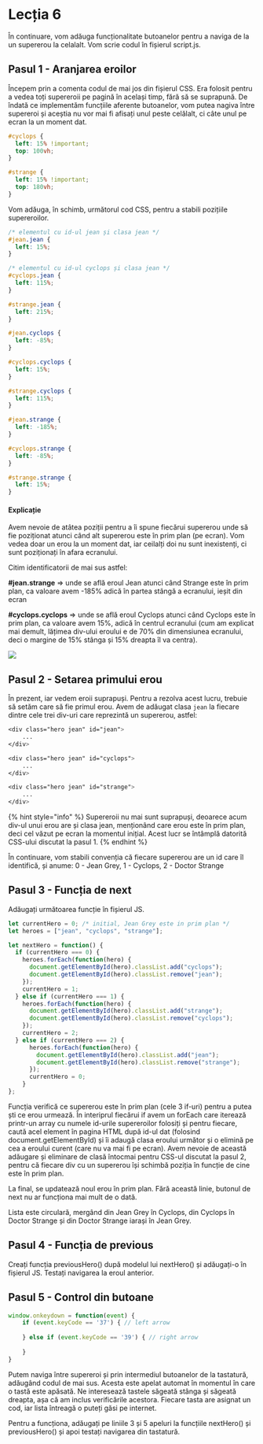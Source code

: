# Lecția 6

În continuare, vom adăuga funcționalitate butoanelor pentru a naviga de la un supererou la celalalt. Vom scrie codul în fișierul script.js.

## Pasul 1 - Aranjarea eroilor

Începem prin a comenta codul de mai jos din fișierul CSS. Era folosit pentru a vedea toți supereroii pe pagină în același timp, fără să se suprapună. De îndată ce implementăm funcțiile aferente butoanelor, vom putea nagiva între supereroi și aceștia nu vor mai fi afisați unul peste celălalt, ci câte unul pe ecran la un moment dat.

```css
#cyclops {
  left: 15% !important;
  top: 100vh;
}

#strange {
  left: 15% !important;
  top: 180vh;
}
```

Vom adăuga, în schimb, următorul cod CSS, pentru a stabili pozițiile supereroilor.

```css
/* elementul cu id-ul jean și clasa jean */
#jean.jean {
  left: 15%;
}

/* elementul cu id-ul cyclops și clasa jean */
#cyclops.jean {
  left: 115%;
}

#strange.jean {
  left: 215%;
}

#jean.cyclops {
  left: -85%;
}

#cyclops.cyclops {
  left: 15%;
}

#strange.cyclops {
  left: 115%;
}

#jean.strange {
  left: -185%;
}

#cyclops.strange {
  left: -85%;
}

#strange.strange {
  left: 15%;
}
```

#### Explicație

Avem nevoie de atâtea poziții pentru a îi spune fiecărui supererou unde să fie poziționat atunci când alt supererou este în prim plan \(pe ecran\). Vom vedea doar un erou la un moment dat, iar ceilalți doi nu sunt inexistenți, ci sunt poziționați în afara ecranului.

Citim identificatorii de mai sus astfel:

**\#jean.strange** =&gt; unde se află eroul Jean atunci când Strange este în prim plan, ca valoare avem -185% adică în partea stângă a ecranului, ieșit din ecran

**\#cyclops.cyclops** =&gt; unde se află eroul Cyclops atunci când Cyclops este în prim plan, ca valoare avem 15%, adică în centrul ecranului \(cum am explicat mai demult, lățimea div-ului eroului e de 70% din dimensiunea ecranului, deci o margine de 15% stânga și 15% dreapta îl va centra\).

![](../.gitbook/assets/frame-1-2.png)

## Pasul 2 - Setarea primului erou

În prezent, iar vedem eroii suprapuși. Pentru a rezolva acest lucru, trebuie să setăm care să fie primul erou. Avem de adăugat clasa `jean` la fiecare dintre cele trei div-uri care reprezintă un supererou, astfel:

```css
<div class="hero jean" id="jean">
    ...
</div>

<div class="hero jean" id="cyclops">
    ...
</div>

<div class="hero jean" id="strange">
    ...
</div>
```

{% hint style="info" %}
Supereroii nu mai sunt suprapuși, deoarece acum div-ul unui erou are și clasa jean, menționând care erou este în prim plan, deci cel văzut pe ecran la momentul inițial. Acest lucr se întâmplă datorită CSS-ului discutat la pasul 1.
{% endhint %}

În continuare, vom stabili convenția că fiecare supererou are un id care îl identifică, și anume: 0 - Jean Grey, 1 - Cyclops, 2 - Doctor Strange

## Pasul 3 - Funcția de next

Adăugați următoarea funcție în fișierul JS.

```javascript
let currentHero = 0; /* initial, Jean Grey este in prim plan */
let heroes = ["jean", "cyclops", "strange"];

let nextHero = function() {
  if (currentHero === 0) {
    heroes.forEach(function(hero) {
      document.getElementById(hero).classList.add("cyclops");
      document.getElementById(hero).classList.remove("jean");
    });
    currentHero = 1;
  } else if (currentHero === 1) {
    heroes.forEach(function(hero) {
      document.getElementById(hero).classList.add("strange");
      document.getElementById(hero).classList.remove("cyclops");
    });
    currentHero = 2;
  } else if (currentHero === 2) {
      heroes.forEach(function(hero) {
        document.getElementById(hero).classList.add("jean");
        document.getElementById(hero).classList.remove("strange");
      });
      currentHero = 0;
    }
};
```

Funcția verifică ce supererou este în prim plan \(cele 3 if-uri\) pentru a putea ști ce erou urmează. În interiprul fiecărui if avem un forEach care iterează printr-un array cu numele id-urile supereroilor folosiți și pentru fiecare, caută acel element în pagina HTML după id-ul dat \(folosind document.getElementById\) și îi adaugă clasa eroului următor și o elimină pe cea a eroului curent \(care nu va mai fi pe ecran\). Avem nevoie de această adăugare și eliminare de clasă întocmai pentru CSS-ul discutat la pasul 2, pentru că fiecare div cu un supererou își schimbă poziția în funcție de cine este în prim plan.

La final, se updatează noul erou în prim plan. Fără această linie, butonul de next nu ar funcționa mai mult de o dată.

Lista este circulară, mergând din Jean Grey în Cyclops, din Cyclops în Doctor Strange și din Doctor Strange iarași în Jean Grey.

## Pasul 4 - Funcția de previous

Creați funcția previousHero\(\) după modelul lui nextHero\(\) și adăugați-o în fișierul JS. Testați navigarea la eroul anterior.

## Pasul 5 - Control din butoane

```javascript
window.onkeydown = function(event) {
    if (event.keyCode == '37') { // left arrow
       
    } else if (event.keyCode == '39') { // right arrow
       
    }
}
```

Putem naviga între supereroi și prin intermediul butoanelor de la tastatură, adăugând codul de mai sus. Acesta este apelat automat în momentul în care o tastă este apăsată. Ne interesează tastele săgeată stânga și săgeată dreapta, așa că am inclus verificările acestora. Fiecare tasta are asignat un cod, iar lista întreagă o puteți găsi pe internet.

Pentru a funcționa, adăugați pe liniile 3 și 5 apeluri la funcțiile nextHero\(\) și previousHero\(\) și apoi testați navigarea din tastatură.


